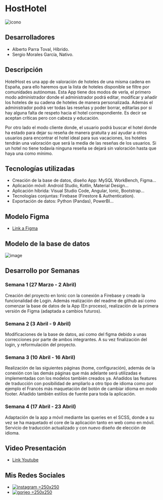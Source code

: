 # HostHotel
![icono](https://user-images.githubusercontent.com/91873665/230318864-81f453b8-6dcb-43c4-9aef-65478e0e363a.png)

## Desarrolladores
- Alberto Parra Toval, Híbrido.
- Sergio Morales García, Nativo.

## Descripción
HotelHost es una app de valoración de hoteles de una misma cadena en España, para ello haremos que la lista de hoteles disponible se filtre por comunidades autónomas.
Esta App tiene dos modos de verla, el primero modo administrador donde el administrador podrá editar, modificar y añadir los hoteles de su cadena de hoteles de manera personalizada. Además el administrador podrá ver todas las reseñas y poder borrar, editarlas por si hay alguna falta de respeto hacia el hotel correspondiente. Es decir se aceptan críticas pero con cabeza y educación.

Por otro lado el modo cliente donde, el usuario podrá buscar el hotel donde ha estado para dejar su reseña de manera gratuita y así ayudar a otros usuarios para encontrar el hotel ideal para sus vacaciones, los hoteles tendrán una valoración que será la media de las reseñas de los usuarios. Si un hotel no tiene todavía ninguna reseña se dejará sin valoración hasta que haya una como mínimo.

## Tecnologías utilizadas
- Creación de la base de datos, diseño App: MySQL WorkBench, Figma...
- Aplicación móvil: Android Studio, Kotlin, Material Design...
- Aplicación híbrida: Visual Studio Code, Angular, Ionic, Bootstrap...
- Tecnologías conjuntas: Firebase (Firestore & Authentication).
- Exportación de datos: Python (Pandas), PowerBI...

## Modelo Figma
- [Link a Figma](https://www.figma.com/file/iqHdZ8hMSmV776VCocHdak/Figma-Ex?node-id=0%3A1&t=96XJG13YhSgDAEdr-1)

## Modelo de la base de datos
![image](https://user-images.githubusercontent.com/91873665/231753017-327a4c65-93bb-4ed7-a0d5-45d34dd2e243.png)

## Desarrollo por Semanas
### Semana 1 (27 Marzo - 2 Abril)
Creación del proyecto en Ionic con la conexión a Firebase y creado la funcionalidad de Login. Además realización del readme de github así como comenzar la base de datos de la App (En proceso), realización de la primera versión de Figma (adaptada a cambios futuros).

### Semana 2 (3 Abril - 9 Abril)
Modificaciones de la base de datos, asi como del figma debido a unas correcciones por parte de ambos integrantes. A su vez finalización del login, y reformulación del proyecto.

### Semana 3 (10 Abril - 16 Abril)
Realización de las siguientes páginas (home, configuración), además de la conexión con las demás páginas que más adelante será utilizadas e implementadas con los modelos también creados ya. Añadidos las features de traducción con posibilidad de ampliarlo a otro tipo de idioma como por ejemplo el Francés más maquetación del botón de cambiar idioma en modo footer. Añadido también estilos de fuente para toda la aplicación.

### Semana 4 (17 Abril - 23 Abril)
Adaptación de la app a móvil mediante las queries en el SCSS, donde a su vez se ha maquetado el core de la aplicación tanto en web como en móvil. Servicio de traducción actualizado y con nuevo diseño de elección de idioma. 

## Video Presentación
- [Link Youtube](https://www.youtube.com/)


## Mis Redes Sociales
- [![instagram](https://user-images.githubusercontent.com/91873665/233009142-680372e5-3144-4806-bf2a-355c779ab54f.png) =250x250](https://www.instragram.com/parra_038)
- [![gorjeo](https://user-images.githubusercontent.com/91873665/233009185-98f2b964-bf29-4272-ac3b-9b4a7c770b6f.png) =250x250
](https://www.twitter.com/Parra_038)

